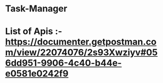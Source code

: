 # Task-Manager

# List of Apis :- https://documenter.getpostman.com/view/22074076/2s93Xwziyv#056dd951-9906-4c40-b44e-e0581e0242f9
  
